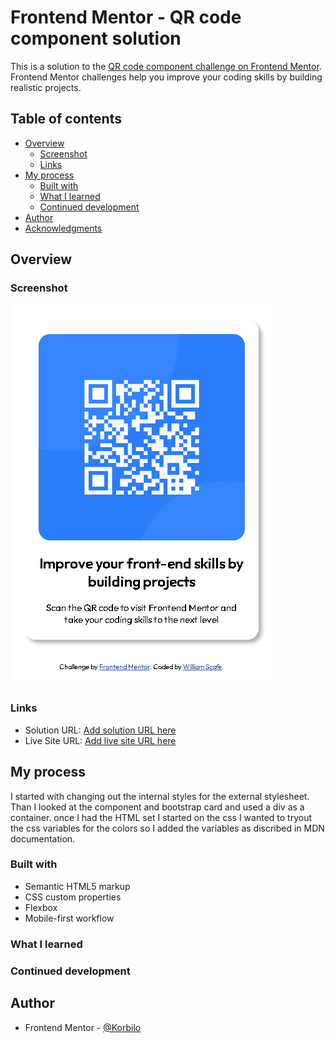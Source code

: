 # Frontend Mentor - QR code component solution

This is a solution to the [QR code component challenge on Frontend Mentor](https://www.frontendmentor.io/challenges/qr-code-component-iux_sIO_H). Frontend Mentor challenges help you improve your coding skills by building realistic projects.

## Table of contents

- [Overview](#overview)
  - [Screenshot](#screenshot)
  - [Links](#links)
- [My process](#my-process)
  - [Built with](#built-with)
  - [What I learned](#what-i-learned)
  - [Continued development](#continued-development)
- [Author](#author)
- [Acknowledgments](#acknowledgments)

## Overview

### Screenshot

![Screenshot 2025-09-01 at 16-58-28 Frontend Mentor QR code component](images/Screenshot%202025-09-01%20at%2016-58-28%20Frontend%20Mentor%20QR%20code%20component.png)

### Links

- Solution URL: [Add solution URL here](https://github.com/wlscafe/qr-code-component-main.git)
- Live Site URL: [Add live site URL here](https://wlscafe.github.io/qr-code-component-main/)

## My process

I started with changing out the internal styles for the external stylesheet. Than I looked at the component and bootstrap card and used a div as a container. once I had the HTML set I started on the css I wanted to tryout the css variables for the colors so I added the variables as discribed in MDN documentation.

### Built with

- Semantic HTML5 markup
- CSS custom properties
- Flexbox
- Mobile-first workflow

### What I learned

### Continued development

## Author

- Frontend Mentor - [@Korbilo](https://www.frontendmentor.io/profile/korbilo)
